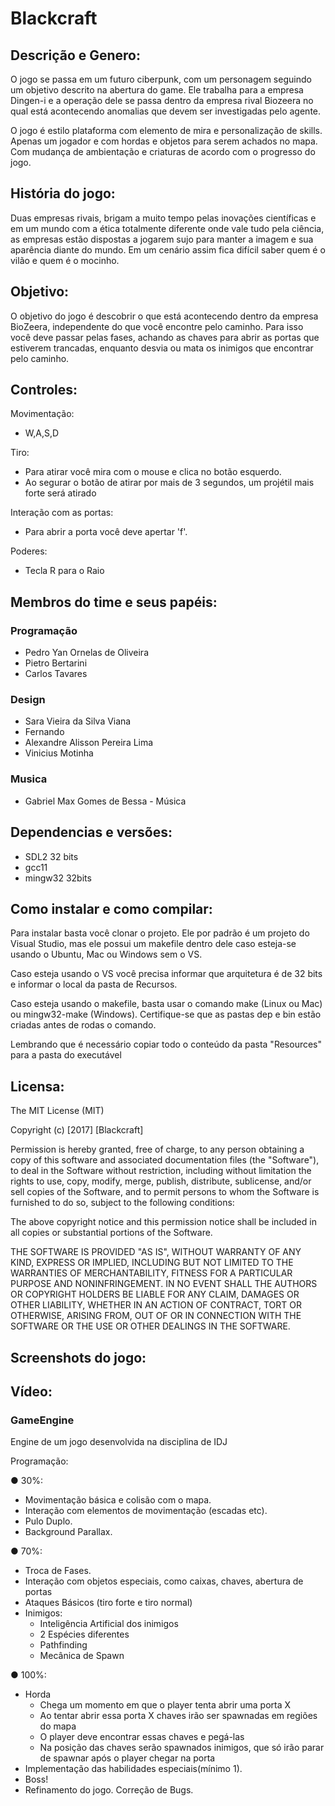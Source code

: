 # Blackcraft
## Descrição e Genero:
  O jogo se passa em um futuro ciberpunk, com um personagem seguindo um objetivo descrito
na abertura do game. Ele trabalha para a empresa Dingen-i e a operação dele se passa
dentro da empresa rival Biozeera no qual está acontecendo anomalias que devem ser investigadas
pelo agente.

  O jogo é estilo plataforma com elemento de mira e personalização de skills. Apenas um
jogador e com hordas e objetos para serem achados no mapa. Com mudança de ambientação e 
criaturas de acordo com o progresso do jogo.

## História do jogo:
  Duas empresas rivais, brigam a muito tempo pelas inovações científicas e
em um mundo com a ética totalmente diferente onde vale tudo pela
ciência, as empresas estão dispostas a jogarem sujo para manter a imagem
e sua aparência diante do mundo. Em um cenário assim fica difícil saber
quem é o vilão e quem é o mocinho.

## Objetivo:
  O objetivo do jogo é descobrir o que está acontecendo dentro da empresa BioZeera, independente
do que você encontre pelo caminho. Para isso você deve passar pelas fases, achando as chaves para abrir
as portas que estiverem trancadas, enquanto desvia ou mata os inimigos que encontrar pelo caminho. 

## Controles:
Movimentação:
  - W,A,S,D
  
 Tiro:
  - Para atirar você mira com o mouse e clica no botão esquerdo.
  - Ao segurar o botão de atirar por mais de 3 segundos, um projétil mais forte
    será atirado
  
 Interação com as portas:
  - Para abrir a porta você deve apertar 'f'.

Poderes:
  - Tecla R para o Raio

## Membros do time e seus papéis:
### Programação
- Pedro Yan Ornelas de Oliveira
- Pietro Bertarini
- Carlos Tavares

### Design
- Sara Vieira da Silva Viana
- Fernando
- Alexandre Alisson Pereira Lima
- Vinicius Motinha

### Musica
- Gabriel Max Gomes de Bessa - Música

## Dependencias e versões:
-  SDL2 32 bits
-  gcc11
-  mingw32 32bits

## Como instalar e como compilar:
Para instalar basta você clonar o projeto. Ele por padrão é um projeto do Visual Studio, mas ele possui um
makefile dentro dele caso esteja-se usando o Ubuntu, Mac ou Windows sem o VS. 

Caso esteja usando o VS você precisa informar que arquitetura é de 32 bits e informar o local da pasta de Recursos.

Caso esteja usando o makefile, basta usar o comando make (Linux ou Mac) ou mingw32-make (Windows). Certifique-se 
que as pastas dep e bin estão criadas antes de rodas o comando.

Lembrando que é necessário copiar todo o conteúdo da pasta "Resources" para a pasta do executável

## Licensa:
The MIT License (MIT)

Copyright (c) [2017] [Blackcraft]

Permission is hereby granted, free of charge, to any person obtaining a copy of
this software and associated documentation files (the "Software"), to deal in
the Software without restriction, including without limitation the rights to
use, copy, modify, merge, publish, distribute, sublicense, and/or sell copies of
the Software, and to permit persons to whom the Software is furnished to do so,
subject to the following conditions:

The above copyright notice and this permission notice shall be included in all
copies or substantial portions of the Software.

THE SOFTWARE IS PROVIDED "AS IS", WITHOUT WARRANTY OF ANY KIND, EXPRESS OR
IMPLIED, INCLUDING BUT NOT LIMITED TO THE WARRANTIES OF MERCHANTABILITY, FITNESS
FOR A PARTICULAR PURPOSE AND NONINFRINGEMENT. IN NO EVENT SHALL THE AUTHORS OR
COPYRIGHT HOLDERS BE LIABLE FOR ANY CLAIM, DAMAGES OR OTHER LIABILITY, WHETHER
IN AN ACTION OF CONTRACT, TORT OR OTHERWISE, ARISING FROM, OUT OF OR IN
CONNECTION WITH THE SOFTWARE OR THE USE OR OTHER DEALINGS IN THE SOFTWARE.

## Screenshots do jogo:
## Vídeo:

### GameEngine
Engine de um jogo desenvolvida na disciplina de IDJ

Programação:

● 30%:
  - Movimentação básica e colisão com o mapa.
  - Interação com elementos de movimentação (escadas etc).
  - Pulo Duplo.
  - Background Parallax.
  
● 70%:
  - Troca de Fases.
  - Interação com objetos especiais, como caixas, chaves, abertura de portas
  - Ataques Básicos (tiro forte e tiro normal)
  - Inimigos:
    - Inteligência Artificial dos inimigos
    - 2 Espécies diferentes
    - Pathfinding
    - Mecânica de Spawn
    
● 100%:
  - Horda
    - Chega um momento em que o player tenta abrir uma porta X
    - Ao tentar abrir essa porta X chaves irão ser spawnadas em regiões do mapa
    - O player deve encontrar essas chaves e pegá-las
    - Na posição das chaves serão spawnados inimigos, que só irão
    parar de spawnar após o player chegar na porta
  - Implementação das habilidades especiais(mínimo 1).
  - Boss!
  - Refinamento do jogo. Correção de Bugs.
